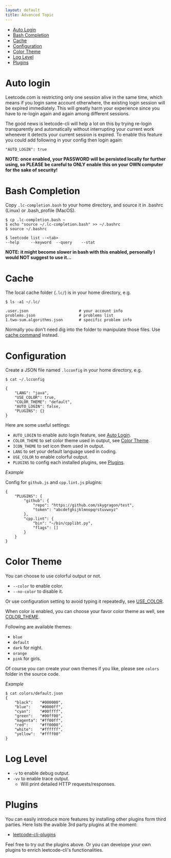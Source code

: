 ```yaml
---
layout: default
title: Advanced Topic
---
```


* [Auto Login](#auto-login)
* [Bash Completion](#bash-completion)
* [Cache](#cache)
* [Configuration](#configuration)
* [Color Theme](#color-theme)
* [Log Level](#log-level)
* [Plugins](#plugins)

# Auto login

Leetcode.com is restricting only one session alive in the same time, which means if you login same account otherwhere, the existing login session will be expired immediately. This will greatly harm your experience since you have to re-login again and again among different sessions.

The good news is leetcode-cli will help a lot on this by trying re-login transparently and automatically without interrupting your current work whenever it detects your current session is expired. To enable this feature you could add following in your config then login again:

	"AUTO_LOGIN": true

**NOTE: once enabled, your PASSWORD will be persisted locally for further using, so PLEASE be careful to ONLY enable this on your OWN computer for the sake of security!**

# Bash Completion

Copy `.lc-completion.bash` to your home directory, and source it in .bashrc (Linux) or .bash_profile (MacOS).

	$ cp .lc-completion.bash ~
	$ echo "source ~/.lc-completion.bash" >> ~/.bashrc
	$ source ~/.bashrc

	$ leetcode list --<tab>
	--help     --keyword  --query    --stat

**NOTE: it might become slower in bash with this enabled, personally I would NOT suggest to use it...**

# Cache

The local cache folder (`.lc/`) is in your home directory, e.g.

	$ ls -a1 ~/.lc/

	.user.json                      # your account info
	problems.json                   # problems list
	1.two-sum.algorithms.json       # specific problem info

Normally you don't need dig into the folder to manipulate those files. Use [cache command](https://skygragon.github.io/leetcode-cli/commands#cache) instead.

# Configuration

Create a JSON file named `.lcconfig` in your home directory, e.g.

	$ cat ~/.lcconfig

	{
		"LANG": "java",
		"USE_COLOR": true,
		"COLOR_THEME": "default",
		"AUTO_LOGIN": false,
		"PLUGINS": {}
	}

Here are some useful settings:

* `AUTO_LOGIN` to enable auto login feature, see [Auto Login](#auto-login).
* `COLOR_THEME` to set color theme used in output, see [Color Theme](#color-theme).
* `ICON_THEME` to set icon them used in output.
* `LANG` to set your default language used in coding.
* `USE_COLOR` to enable colorful output.
* `PLUGINS` to config each installed plugins, see [Plugins](#plugins).

*Example*

Config for `github.js` and `cpp.lint.js` plugins:

	{
		"PLUGINS": {
			"github": {
				"repo": "https://github.com/skygragon/test",
				"token": "abcdefghijklmnopqrstuvwxyz"
			},
			"cpp.lint": {
				"bin": "~/bin/cpplibt.py",
				"flags": []
			}
		}
	}

# Color Theme

You can choose to use colorful output or not.

* `--color` to enable color.
* `--no-color` to disable it.

Or use configuration setting to avoid typing it repeatedly, see [USE_COLOR](#configuration).

When color is enabled, you can choose your favor color theme as well, see [COLOR_THEME](#configuration).

Following are available themes:

* `blue`
* `default`
* `dark` for night.
* `orange`
* `pink` for girls.

Of course you can create your own themes if you like, please see `colors` folder in the source code.

*Example*

	$ cat colors/default.json
    {
        "black":   "#000000",
        "blue":    "#0000ff",
        "cyan":    "#00ffff",
        "green":   "#00ff00",
        "magenta": "#ff00ff",
        "red":     "#ff0000",
        "white":   "#ffffff",
        "yellow":  "#ffff00"
    }

# Log Level

* `-v` to enable debug output.
* `-vv` to enable trace output.
	* Will print detailed HTTP requests/responses.

# Plugins

You can easily introduce more features by installing other plugins form third parties. Here lists the avaible 3rd party plugins at the moment:

* [leetcode-cli-plugins](https://github.com/skygragon/leetcode-cli-plugins)

Feel free to try out the plugins above. Or you can develope your own plugins to enrich leetcode-cli's functionalities.